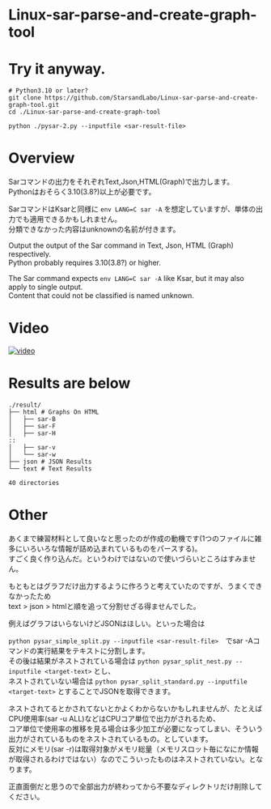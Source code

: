 # Linux-sar-parse-and-create-graph-tool

# Try it anyway.

```shell
# Python3.10 or later?
git clone https://github.com/StarsandLabo/Linux-sar-parse-and-create-graph-tool.git
cd ./Linux-sar-parse-and-create-graph-tool

python ./pysar-2.py --inputfile <sar-result-file>
```

# Overview

Sarコマンドの出力をそれぞれText,Json,HTML(Graph)で出力します。  
Pythonはおそらく3.10(3.8?)以上が必要です。  

SarコマンドはKsarと同様に `env LANG=C sar -A` を想定していますが、単体の出力でも適用できるかもしれません。  
分類できなかった内容はunknownの名前が付きます。

Output the output of the Sar command in Text, Json, HTML (Graph) respectively.  
Python probably requires 3.10(3.8?) or higher.  

The Sar command expects `env LANG=C sar -A` like Ksar, but it may also apply to single output.  
Content that could not be classified is named unknown.  

# Video
[![video](https://user-images.githubusercontent.com/63001062/197391157-33e9250e-43ec-494e-b13c-3288dd7ad400.png)](https://youtu.be/5BfkWg0g4zc)

# Results are below

```shell
./result/
├── html # Graphs On HTML
│   ├── sar-B
│   ├── sar-F
│   ├── sar-H
::
│   ├── sar-v
│   └── sar-w
├── json # JSON Results
└── text # Text Results

40 directories
```

# Other

あくまで練習材料として良いなと思ったのが作成の動機です(1つのファイルに雑多にいろいろな情報が詰め込まれているものをパースする)。  
すごく良く作り込んだ。というわけではないので使いづらいところはすみません。  

もともとはグラフだけ出力するように作ろうと考えていたのですが、うまくできなかったため  
text > json > htmlと順を追って分割せざる得ませんでした。  

例えばグラフはいらないけどJSONはほしい。といった場合は  

`python pysar_simple_split.py --inputfile <sar-result-file>`　でsar -Aコマンドの実行結果をテキストに分割します。  
その後は結果がネストされている場合は `python pysar_split_nest.py --inputfile <target-text>` とし、  
ネストされていない場合は `python pysar_split_standard.py --inputfile <target-text>` とすることでJSONを取得できます。

ネストされてるとかされてないとかよくわからないかもしれませんが、たとえばCPU使用率(sar -u ALL)などはCPUコア単位で出力がされるため、  
コア単位で使用率の推移を見る場合は多少加工が必要になってしまい、そういう出力がされているものをネストされているもの。としています。  
反対にメモリ(sar -r)は取得対象がメモリ総量（メモリスロット毎になにか情報が取得されるわけではない）なのでこういったものはネストされていない。となります。  

正直面倒だと思うので全部出力が終わってから不要なディレクトリだけ削除してください。
